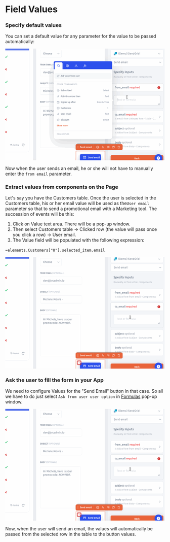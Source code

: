 # Field Values

### Specify default values

You can set a default value for any parameter for the value to be passed automatically:

![](../../.gitbook/assets/testgif45.gif)

Now when the user sends an email, he or she will not have to manually enter the `from email` parameter.

### Extract values from components on the Page

Let's say you have the Customers table. Once the user is selected in the Customers table, his or her email value will be used as the`User email` parameter so that to send a promotional email with a Marketing tool. The succession of events will be this:

1. Click on Value text area. There will be a pop-up window.
2. Then select Customers table  -> Clicked row (the value will pass once you click a row) -> User email.
3. The Value field will be populated with the following expression:

`=elements.Customers["0"].selected_item.email`

![](../../.gitbook/assets/testgif44.gif)

### Ask the user to fill the form in your App

We need to configure Values for the "Send Email" button in that case. So all we have to do just select `Ask from user user option` in [Formulas](../computed-columns/formulas/) pop-up window.&#x20;

![](<../../.gitbook/assets/testgif44 (1).gif>)

Now, when the user will send an email, the values will automatically be passed from the selected row in the table to the button values.
